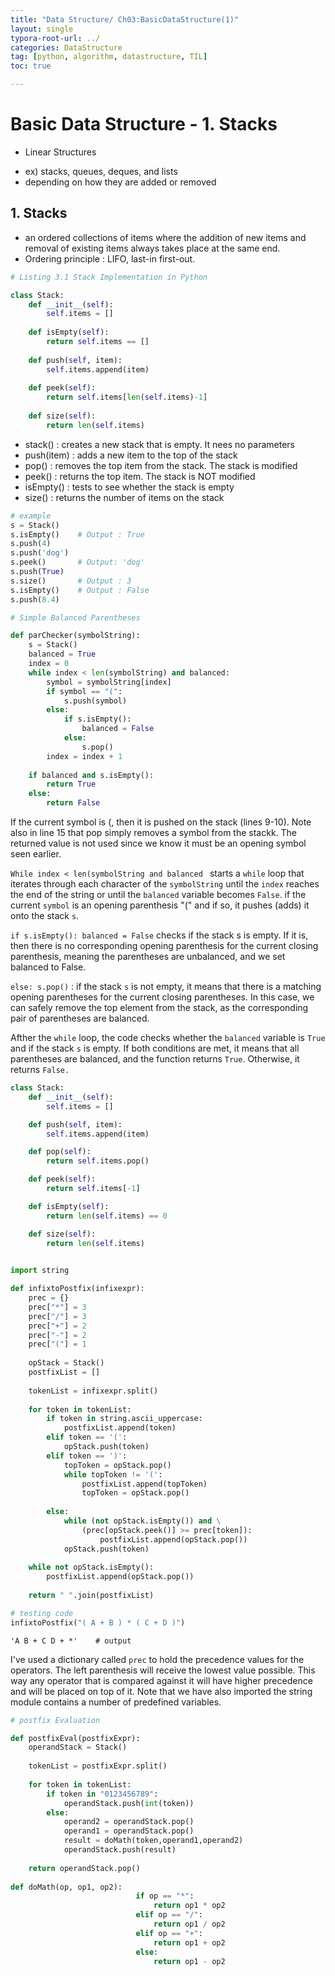 ```yaml
---
title: "Data Structure/ Ch03:BasicDataStructure(1)"
layout: single
typora-root-url: ../
categories: DataStructure
tag: [python, algorithm, datastructure, TIL]
toc: true

---
```


# Basic Data Structure - 1. Stacks

* Linear Structures

- ex) stacks, queues, deques, and lists
- depending on how they are added or removed



## 1. Stacks

- an ordered collections of items where the addition of new items and removal of existing items always takes place at the same end.
- Ordering principle : LIFO, last-in first-out. 



```python
# Listing 3.1 Stack Implementation in Python

class Stack:
    def __init__(self):
        self.items = []
        
    def isEmpty(self):
        return self.items == []
    
    def push(self, item):
        self.items.append(item)
        
    def peek(self):
        return self.items[len(self.items)-1]
    
    def size(self):
        return len(self.items)

```

* stack() : creates a new stack that is empty. It nees no parameters
* push(item) : adds a new item to the top of the stack
* pop() : removes the top item from the stack. The stack is modified
* peek() : returns the top item. The stack is NOT modified
* isEmpty() : tests to see whether the stack is empty
* size() : returns the number of items on the stack


```python
# example
s = Stack()
s.isEmpty()    # Output : True
s.push(4)
s.push('dog')
s.peek()       # Output: 'dog'
s.push(True)
s.size()       # Output : 3
s.isEmpty()    # Output : False
s.push(8.4)
```


```python
# Simple Balanced Parentheses

def parChecker(symbolString):
    s = Stack()
    balanced = True
    index = 0
    while index < len(symbolString) and balanced:
        symbol = symbolString[index]
        if symbol == "(":
            s.push(symbol)
        else:
            if s.isEmpty():
                balanced = False
            else:
                s.pop()
        index = index + 1
        
    if balanced and s.isEmpty():
        return True
    else:
        return False
```

If the current symbol is (, then it is pushed on the stack (lines 9-10).
Note also in line 15 that pop simply removes a symbol from the stackk.
The returned value is not used since we know it must be an opening symbol seen earlier.

`While index < len(symbolString and balanced ` starts a `while` loop that iterates through each character of the `symbolString` until the `index` reaches the end of the string or until the `balanced` variable becomes `False`. 
if the current `symbol` is an opening parenthesis "(" and if so, it pushes (adds) it onto the stack `s`. 

`if s.isEmpty(): balanced = False` checks if the stack s is empty. If it is, then there is no corresponding opening parenthesis for the current closing parenthesis, meaning the parentheses are unbalanced, and we set balanced to False.

`else: s.pop()` : if the stack `s` is not empty, it means that there is a matching opening parentheses for the current closing parentheses. In this case, we can safely remove the top element from the stack, as the corresponding pair of parentheses are balanced.

Afther the `while` loop, the code checks whether the `balanced` variable is `True` and if the stack `s` is empty. If both conditions are met, it means that all parentheses are balanced, and the function returns `True`. Otherwise, it returns `False.`


```python
class Stack:
    def __init__(self):
        self.items = []

    def push(self, item):
        self.items.append(item)

    def pop(self):
        return self.items.pop()

    def peek(self):
        return self.items[-1]

    def isEmpty(self):
        return len(self.items) == 0

    def size(self):
        return len(self.items)

    
import string

def infixtoPostfix(infixexpr):
    prec = {}
    prec["*"] = 3
    prec["/"] = 3
    prec["+"] = 2
    prec["-"] = 2
    prec["("] = 1
    
    opStack = Stack()
    postfixList = []
    
    tokenList = infixexpr.split()
    
    for token in tokenList:
        if token in string.ascii_uppercase:
            postfixList.append(token)
        elif token == '(':
            opStack.push(token)
        elif token == ')':
            topToken = opStack.pop()
            while topToken != '(':
                postfixList.append(topToken)
                topToken = opStack.pop()
                
        else:
            while (not opStack.isEmpty()) and \
                (prec[opStack.peek()] >= prec[token]):
                    postfixList.append(opStack.pop())
            opStack.push(token)
            
    while not opStack.isEmpty():
        postfixList.append(opStack.pop())
        
    return " ".join(postfixList)
```


```python
# testing code
infixtoPostfix("( A + B ) * ( C + D )")
```


    'A B + C D + *'    # output



I've used a dictionary called `prec` to hold the precedence values for the operators.
The left parenthesis will receive the lowest value possible. This way any operator that is compared against it will have higher precedence and will be placed on top of it. Note that we have also imported the string module contains a number of predefined variables.




```python
# postfix Evaluation

def postfixEval(postfixExpr):
    operandStack = Stack()
    
    tokenList = postfixExpr.split()
    
    for token in tokenList:
        if token in "0123456789":
            operandStack.push(int(token))
        else:
            operand2 = operandStack.pop()
            operand1 = operandStack.pop()
            result = doMath(token,operand1,operand2)
            operandStack.push(result)
                            
    return operandStack.pop()
                            
def doMath(op, op1, op2):
                            if op == "*":
                                return op1 * op2
                            elif op == "/":
                                return op1 / op2
                            elif op == "+":
                                return op1 + op2
                            else:
                                return op1 - op2
                            
```